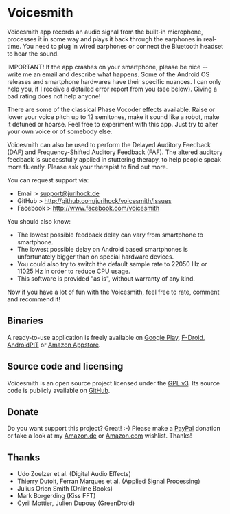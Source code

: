 Voicesmith
==========

Voicesmith app records an audio signal from the built-in microphone, processes it in some way and plays it back through the earphones in real-time. You need to plug in wired earphones or connect the Bluetooth headset to hear the sound.

IMPORTANT! If the app crashes on your smartphone, please be nice -- write me an email and describe what happens. Some of the Android OS releases and smartphone hardwares have their specific nuances. I can only help you, if I receive a detailed error report from you (see below). Giving a bad rating does not help anyone!

There are some of the classical Phase Vocoder effects available. Raise or lower your voice pitch up to 12 semitones, make it sound like a robot, make it detuned or hoarse. Feel free to experiment with this app. Just try to alter your own voice or of somebody else.

Voicesmith can also be used to perform the Delayed Auditory Feedback (DAF) and Frequency-Shifted Auditory Feedback (FAF). The altered auditory feedback is successfully applied in stuttering therapy, to help people speak more fluently. Please ask your therapist to find out more.

You can request support via:

* Email > support@jurihock.de
* GitHub > http://github.com/jurihock/voicesmith/issues
* Facebook > http://www.facebook.com/voicesmith

You should also know:

* The lowest possible feedback delay can vary from smartphone to smartphone.
* The lowest possible delay on Android based smartphones is unfortunately bigger than on special hardware devices.
* You could also try to switch the default sample rate to 22050 Hz or 11025 Hz in order to reduce CPU usage.
* This software is provided "as is", without warranty of any kind.

Now if you have a lot of fun with the Voicesmith, feel free to rate, comment and recommend it!

Binaries
--------

A ready-to-use application is freely available on [Google Play](http://play.google.com/store/apps/details?id=de.jurihock.voicesmith), [F-Droid](http://f-droid.org/repository/browse/?fdid=de.jurihock.voicesmith), [AndroidPIT](http://www.androidpit.com/en/android/market/apps/app/de.jurihock.voicesmith) or [Amazon Appstore](http://www.amazon.com/gp/product/B009JBZ4X4).

Source code and licensing
-------------------------

Voicesmith is an open source project licensed under the [GPL v3](http://www.gnu.org/licenses/gpl.html). Its source code is publicly available on [GitHub](http://github.com/jurihock/voicesmith).

Donate
------

Do you want support this project? Great! :-) Please make a [PayPal](https://www.paypal.com/cgi-bin/webscr?cmd=_s-xclick&hosted_button_id=RDZAFKVYQJYFA) donation or take a look at my [Amazon.de](http://www.amazon.de/registry/wishlist/32GEAFNKPX67Y) or [Amazon.com](http://www.amazon.com/registry/wishlist/24L7URDMP4U2N) wishlist. Thanks!

Thanks
------

* Udo Zoelzer et al. (Digital Audio Effects)
* Thierry Dutoit, Ferran Marques et al. (Applied Signal Processing)
* Julius Orion Smith (Online Books)
* Mark Borgerding (Kiss FFT)
* Cyril Mottier, Julien Dupouy (GreenDroid)
